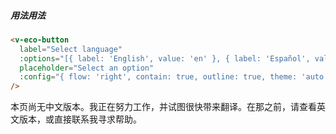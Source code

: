 ##### 用法用法

```html
<v-eco-button
  label="Select language"
  :options="[{ label: 'English', value: 'en' }, { label: 'Español', value: 'es' }]"
  placeholder="Select an option"
  :config="{ flow: 'right', contain: true, outline: true, theme: 'auto' }"
/>
```

本页尚无中文版本。我正在努力工作，并试图很快带来翻译。在那之前，请查看英文版本，或直接联系我寻求帮助。

